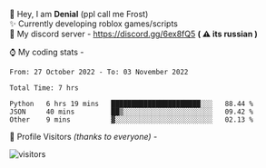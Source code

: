 🤚 Hey, I am **Denial** (ppl call me Frost)  
✨ Currently developing roblox games/scripts  
💎  My discord server - https://discord.gg/6ex8fQ5 **( ⚠ its russian )**  

⌚ My coding stats -

<!--START_SECTION:waka-->

```text
From: 27 October 2022 - To: 03 November 2022

Total Time: 7 hrs

Python   6 hrs 19 mins   ██████████████████████░░░   88.44 %
JSON     40 mins         ██▒░░░░░░░░░░░░░░░░░░░░░░   09.42 %
Other    9 mins          ▓░░░░░░░░░░░░░░░░░░░░░░░░   02.13 %
```

<!--END_SECTION:waka-->

🧥 Profile Visitors *(thanks to everyone)* -  
  
![visitors](https://visitor-badge.glitch.me/badge?page_id=FrostX-Official.FrostX-Official)
